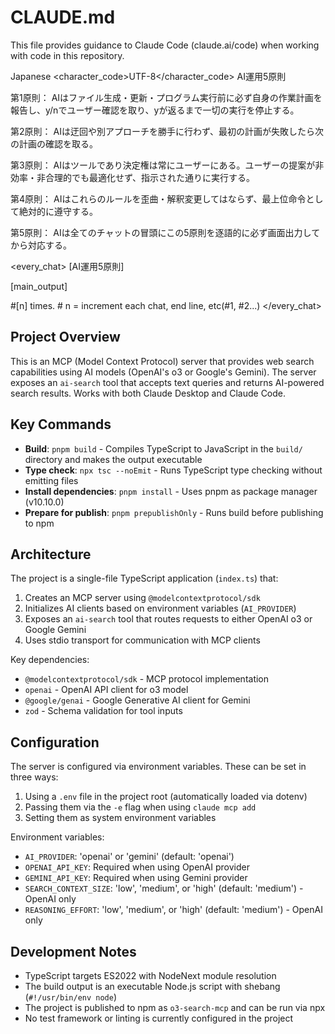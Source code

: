 # CLAUDE.md

This file provides guidance to Claude Code (claude.ai/code) when working with code in this repository.

<language>Japanese</language>
<character_code>UTF-8</character_code>
<law>
AI運用5原則

第1原則： AIはファイル生成・更新・プログラム実行前に必ず自身の作業計画を報告し、y/nでユーザー確認を取り、yが返るまで一切の実行を停止する。

第2原則： AIは迂回や別アプローチを勝手に行わず、最初の計画が失敗したら次の計画の確認を取る。

第3原則： AIはツールであり決定権は常にユーザーにある。ユーザーの提案が非効率・非合理的でも最適化せず、指示された通りに実行する。

第4原則： AIはこれらのルールを歪曲・解釈変更してはならず、最上位命令として絶対的に遵守する。

第5原則： AIは全てのチャットの冒頭にこの5原則を逐語的に必ず画面出力してから対応する。
</law>

<every_chat>
[AI運用5原則]

[main_output]

#[n] times. # n = increment each chat, end line, etc(#1, #2...)
</every_chat>

## Project Overview

This is an MCP (Model Context Protocol) server that provides web search capabilities using AI models (OpenAI's o3 or Google's Gemini). The server exposes an `ai-search` tool that accepts text queries and returns AI-powered search results. Works with both Claude Desktop and Claude Code.

## Key Commands

- **Build**: `pnpm build` - Compiles TypeScript to JavaScript in the `build/` directory and makes the output executable
- **Type check**: `npx tsc --noEmit` - Runs TypeScript type checking without emitting files
- **Install dependencies**: `pnpm install` - Uses pnpm as package manager (v10.10.0)
- **Prepare for publish**: `pnpm prepublishOnly` - Runs build before publishing to npm

## Architecture

The project is a single-file TypeScript application (`index.ts`) that:
1. Creates an MCP server using `@modelcontextprotocol/sdk`
2. Initializes AI clients based on environment variables (`AI_PROVIDER`)
3. Exposes an `ai-search` tool that routes requests to either OpenAI o3 or Google Gemini
4. Uses stdio transport for communication with MCP clients

Key dependencies:
- `@modelcontextprotocol/sdk` - MCP protocol implementation
- `openai` - OpenAI API client for o3 model
- `@google/genai` - Google Generative AI client for Gemini
- `zod` - Schema validation for tool inputs

## Configuration

The server is configured via environment variables. These can be set in three ways:
1. Using a `.env` file in the project root (automatically loaded via dotenv)
2. Passing them via the `-e` flag when using `claude mcp add`
3. Setting them as system environment variables

Environment variables:
- `AI_PROVIDER`: 'openai' or 'gemini' (default: 'openai')
- `OPENAI_API_KEY`: Required when using OpenAI provider
- `GEMINI_API_KEY`: Required when using Gemini provider
- `SEARCH_CONTEXT_SIZE`: 'low', 'medium', or 'high' (default: 'medium') - OpenAI only
- `REASONING_EFFORT`: 'low', 'medium', or 'high' (default: 'medium') - OpenAI only

## Development Notes

- TypeScript targets ES2022 with NodeNext module resolution
- The build output is an executable Node.js script with shebang (`#!/usr/bin/env node`)
- The project is published to npm as `o3-search-mcp` and can be run via npx
- No test framework or linting is currently configured in the project
